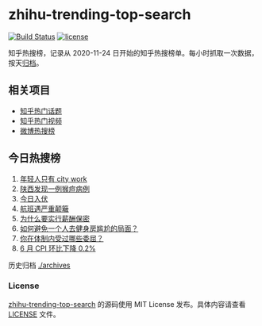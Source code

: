 # zhihu-trending-top-search

[![Build Status](https://github.com/justjavac/zhihu-trending-top-search/workflows/ci/badge.svg?branch=main)](https://github.com/justjavac/zhihu-trending-top-search/actions)
[![license](https://img.shields.io/github/license/justjavac/zhihu-trending-top-search)](https://github.com/justjavac/zhihu-trending-top-search/blob/main/LICENSE)

知乎热搜榜，记录从 2020-11-24 日开始的知乎热搜榜单。每小时抓取一次数据，按天[归档](./archives)。

## 相关项目

- [知乎热门话题](https://github.com/justjavac/zhihu-trending-hot-questions)
- [知乎热门视频](https://github.com/justjavac/zhihu-trending-hot-video)
- [微博热搜榜](https://github.com/justjavac/weibo-trending-hot-search)

## 今日热搜榜

<!-- BEGIN -->
<!-- 最后更新时间 Tue Jul 11 2023 13:07:38 GMT+0800 (China Standard Time) -->

1. [年轻人只有 city work](https://www.zhihu.com/search?q=%E5%B9%B4%E8%BD%BB%E4%BA%BA%E5%8F%AA%E6%9C%89%20city%20work)
1. [陕西发现一例猴痘病例](https://www.zhihu.com/search?q=%E9%99%95%E8%A5%BF%E5%8F%91%E7%8E%B0%E4%B8%80%E4%BE%8B%E7%8C%B4%E7%97%98%E7%97%85%E4%BE%8B)
1. [今日入伏](https://www.zhihu.com/search?q=%E4%BB%8A%E6%97%A5%E5%85%A5%E4%BC%8F)
1. [航班遇严重颠簸](https://www.zhihu.com/search?q=%E8%88%AA%E7%8F%AD%E9%81%87%E4%B8%A5%E9%87%8D%E9%A2%A0%E7%B0%B8)
1. [为什么要实行薪酬保密](https://www.zhihu.com/search?q=%E4%B8%BA%E4%BB%80%E4%B9%88%E8%A6%81%E5%AE%9E%E8%A1%8C%E8%96%AA%E9%85%AC%E4%BF%9D%E5%AF%86)
1. [如何避免一个人去健身房尴尬的局面？](https://www.zhihu.com/search?q=%E5%A6%82%E4%BD%95%E9%81%BF%E5%85%8D%E4%B8%80%E4%B8%AA%E4%BA%BA%E5%8E%BB%E5%81%A5%E8%BA%AB%E6%88%BF%E5%B0%B4%E5%B0%AC%E7%9A%84%E5%B1%80%E9%9D%A2%EF%BC%9F)
1. [你在体制内受过哪些委屈？](https://www.zhihu.com/search?q=%E4%BD%A0%E5%9C%A8%E4%BD%93%E5%88%B6%E5%86%85%E5%8F%97%E8%BF%87%E5%93%AA%E4%BA%9B%E5%A7%94%E5%B1%88%EF%BC%9F)
1. [6 月 CPI 环比下降 0.2%](https://www.zhihu.com/search?q=6%20%E6%9C%88%20CPI%20%E7%8E%AF%E6%AF%94%E4%B8%8B%E9%99%8D%200.2%25)

<!-- END -->

历史归档 [./archives](./archives)

### License

[zhihu-trending-top-search](https://github.com/justjavac/zhihu-trending-top-search) 的源码使用 MIT License
发布。具体内容请查看 [LICENSE](./LICENSE) 文件。
